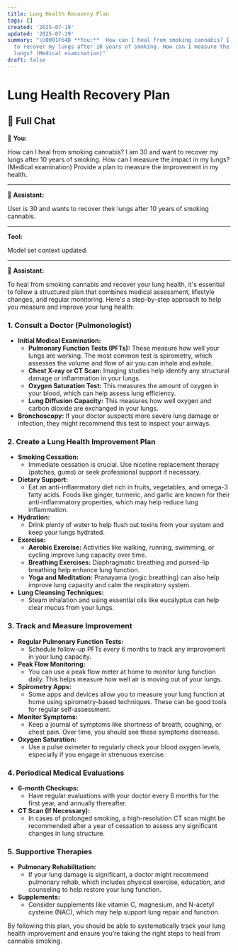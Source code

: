 ```yaml
---
title: Lung Health Recovery Plan
tags: []
created: '2025-07-19'
updated: '2025-07-19'
summary: "\U0001F64B **You:**  How can I heal from smoking cannabis? I am 30 and want
  to recover my lungs after 10 years of smoking. How can I measure the impact in my
  lungs? (Medical examination)"
draft: false
---
```


# Lung Health Recovery Plan

## 🧠 Full Chat

🙋 **You:**

How can I heal from smoking cannabis? I am 30 and want to recover my lungs after 10 years of smoking. How can I measure the impact in my lungs? (Medical examination)
Provide a plan to measure the improvement in my health.

---

🤖 **Assistant:**

User is 30 and wants to recover their lungs after 10 years of smoking cannabis.

---

**Tool:**

Model set context updated.

---

🤖 **Assistant:**

To heal from smoking cannabis and recover your lung health, it's essential to follow a structured plan that combines medical assessment, lifestyle changes, and regular monitoring. Here's a step-by-step approach to help you measure and improve your lung health:

### 1. **Consult a Doctor (Pulmonologist)**
   - **Initial Medical Examination:**
     - **Pulmonary Function Tests (PFTs):** These measure how well your lungs are working. The most common test is spirometry, which assesses the volume and flow of air you can inhale and exhale.
     - **Chest X-ray or CT Scan:** Imaging studies help identify any structural damage or inflammation in your lungs.
     - **Oxygen Saturation Test:** This measures the amount of oxygen in your blood, which can help assess lung efficiency.
     - **Lung Diffusion Capacity:** This measures how well oxygen and carbon dioxide are exchanged in your lungs.
   - **Bronchoscopy:** If your doctor suspects more severe lung damage or infection, they might recommend this test to inspect your airways.

### 2. **Create a Lung Health Improvement Plan**
   - **Smoking Cessation:**
     - Immediate cessation is crucial. Use nicotine replacement therapy (patches, gums) or seek professional support if necessary.
   - **Dietary Support:**
     - Eat an anti-inflammatory diet rich in fruits, vegetables, and omega-3 fatty acids. Foods like ginger, turmeric, and garlic are known for their anti-inflammatory properties, which may help reduce lung inflammation.
   - **Hydration:**
     - Drink plenty of water to help flush out toxins from your system and keep your lungs hydrated.
   - **Exercise:**
     - **Aerobic Exercise:** Activities like walking, running, swimming, or cycling improve lung capacity over time.
     - **Breathing Exercises:** Diaphragmatic breathing and pursed-lip breathing help enhance lung function.
     - **Yoga and Meditation:** Pranayama (yogic breathing) can also help improve lung capacity and calm the respiratory system.
   - **Lung Cleansing Techniques:**
     - Steam inhalation and using essential oils like eucalyptus can help clear mucus from your lungs.

### 3. **Track and Measure Improvement**
   - **Regular Pulmonary Function Tests:**
     - Schedule follow-up PFTs every 6 months to track any improvement in your lung capacity.
   - **Peak Flow Monitoring:**
     - You can use a peak flow meter at home to monitor lung function daily. This helps measure how well air is moving out of your lungs.
   - **Spirometry Apps:**
     - Some apps and devices allow you to measure your lung function at home using spirometry-based techniques. These can be good tools for regular self-assessment.
   - **Monitor Symptoms:**
     - Keep a journal of symptoms like shortness of breath, coughing, or chest pain. Over time, you should see these symptoms decrease.
   - **Oxygen Saturation:**
     - Use a pulse oximeter to regularly check your blood oxygen levels, especially if you engage in strenuous exercise.

### 4. **Periodical Medical Evaluations**
   - **6-month Checkups:** 
     - Have regular evaluations with your doctor every 6 months for the first year, and annually thereafter.
   - **CT Scan (If Necessary):** 
     - In cases of prolonged smoking, a high-resolution CT scan might be recommended after a year of cessation to assess any significant changes in lung structure.

### 5. **Supportive Therapies**
   - **Pulmonary Rehabilitation:**
     - If your lung damage is significant, a doctor might recommend pulmonary rehab, which includes physical exercise, education, and counseling to help restore your lung function.
   - **Supplements:**
     - Consider supplements like vitamin C, magnesium, and N-acetyl cysteine (NAC), which may help support lung repair and function.

By following this plan, you should be able to systematically track your lung health improvement and ensure you’re taking the right steps to heal from cannabis smoking.